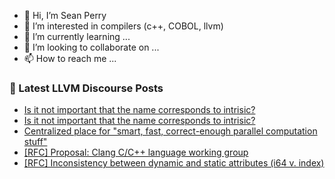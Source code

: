 - 👋 Hi, I’m Sean Perry
- 👀 I’m interested in compilers (c++, COBOL, llvm)
- 🌱 I’m currently learning ...
- 💞️ I’m looking to collaborate on ...
- 📫 How to reach me ...

<!---
s66perry/s66perry is a ✨ special ✨ repository because its `README.md` (this file) appears on your GitHub profile.
You can click the Preview link to take a look at your changes.
--->
### 📕 Latest LLVM Discourse Posts

<!-- DISCOURSE-LLVM:START -->
- [Is it not important that the name corresponds to intrisic?](https://discourse.llvm.org/t/is-it-not-important-that-the-name-corresponds-to-intrisic/66713#post_3)
- [Is it not important that the name corresponds to intrisic?](https://discourse.llvm.org/t/is-it-not-important-that-the-name-corresponds-to-intrisic/66713#post_2)
- [Centralized place for &quot;smart, fast, correct-enough parallel computation stuff&quot;](https://discourse.llvm.org/t/centralized-place-for-smart-fast-correct-enough-parallel-computation-stuff/66744#post_1)
- [[RFC] Proposal: Clang C/C++ language working group](https://discourse.llvm.org/t/rfc-proposal-clang-c-c-language-working-group/59840?page=2#post_35)
- [[RFC] Inconsistency between dynamic and static attributes &lpar;i64 v. index&rpar;](https://discourse.llvm.org/t/rfc-inconsistency-between-dynamic-and-static-attributes-i64-v-index/66612#post_6)
<!-- DISCOURSE-LLVM:END -->
